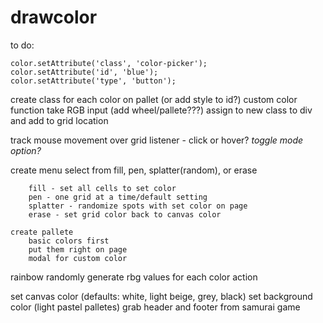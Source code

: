 # drawcolor



to do:

    color.setAttribute('class', 'color-picker');
    color.setAttribute('id', 'blue');
    color.setAttribute('type', 'button');



create class for each color on pallet
    (or add style to id?)
    custom color function
        take RGB input (add wheel/pallete???)
        assign to new class to div and add to grid location


track mouse movement over grid
    listener - click or hover? *toggle mode option?*

create menu
    select from fill, pen, splatter(random), or erase

        fill - set all cells to set color
        pen - one grid at a time/default setting
        splatter - randomize spots with set color on page
        erase - set grid color back to canvas color

    create pallete
        basic colors first
        put them right on page
        modal for custom color

rainbow 
    randomly generate rbg values for each color action
    


set canvas color (defaults: white, light beige, grey, black)
set background color (light pastel palletes)
grab header and footer from samurai game
